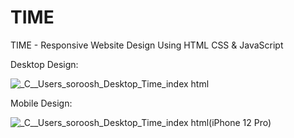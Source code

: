 # TIME
TIME - Responsive Website Design Using HTML CSS & JavaScript

Desktop Design:

![_C__Users_soroosh_Desktop_Time_index html](https://user-images.githubusercontent.com/95019708/170718195-ba29c991-f946-4b28-b4bc-45b27b815fef.png)


Mobile Design:

![_C__Users_soroosh_Desktop_Time_index html(iPhone 12 Pro)](https://user-images.githubusercontent.com/95019708/170719239-78e07747-c79e-4b7e-a8f2-55368a05ba2d.png)
